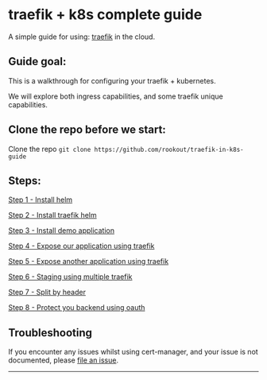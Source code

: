 traefik + k8s complete guide
===
A simple guide for using: [traefik] in the cloud.


## Guide goal:


This is a walkthrough for configuring your traefik + kubernetes.

We will explore both ingress capabilities, and some traefik unique capabilities. 

## Clone the repo before we start:

Clone the repo `git clone https://github.com/rookout/traefik-in-k8s-guide`

## Steps:

[Step 1 - Install helm](https://github.com/Rookout/traefik-in-k8s-guide/tree/master/step-1-install-helm)

[Step 2 - Install traefik helm](https://github.com/Rookout/traefik-in-k8s-guide/tree/master/step-2-install-traefik-helm)

[Step 3 - Install demo application](https://github.com/Rookout/traefik-in-k8s-guide/tree/master/step-3-install-demo-application)

[Step 4 - Expose our application using traefik](https://github.com/Rookout/traefik-in-k8s-guide/tree/master/step-4-expose-our-application-using-traeifik)

[Step 5 - Expose another application using traefik](https://github.com/Rookout/traefik-in-k8s-guide/tree/master/step-5-expose-another-application-using-traefik)

[Step 6 - Staging using multiple traefik](https://github.com/Rookout/traefik-in-k8s-guide/tree/master/step-6-staging-using-multiple-traefik)

[Step 7 - Split by header](https://github.com/Rookout/traefik-in-k8s-guide/tree/master/step-7-split-by-header)

[Step 8 - Protect you backend using oauth](https://github.com/Rookout/traefik-in-k8s-guide/tree/master/step-8-use-oauth-to-protect-backend)


## Troubleshooting

If you encounter any issues whilst using cert-manager, and your issue is not
documented, please [file an issue](https://github.com/Rookout/traefik-in-k8s-guide/issues).


---
[//]: #URLs

   [traefik]: <https://helm.sh/>
